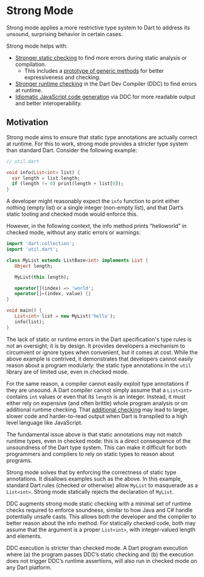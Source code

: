 # Strong Mode

Strong mode applies a more restrictive type system to Dart to address its unsound, surprising behavior in certain cases.

Strong mode helps with:

- [Stronger static checking](doc/STATIC_SAFETY.md) to find more errors during static analysis or compilation.
  - This includes a [prototype of generic methods](doc/GENERIC_METHODS.md) for better expressiveness and checking.
- [Stronger runtime checking](doc/RUNTIME_SAFETY.md) in the Dart Dev Compiler (DDC) to find errors at runtime.
- [Idiomatic JavaScript code generation](doc/JS_CODEGEN.md) via DDC for more readable output and better interoperability.

## Motivation

Strong mode aims to ensure that static type annotations are actually correct at runtime.  For this to work, strong mode provides a stricter type system than standard Dart.  Consider the following example:

```dart
// util.dart

void info(List<int> list) {
  var length = list.length;
  if (length != 0) print(length + list[0]);
}
```

A developer might reasonably expect the `info` function to print either nothing (empty list) or a single integer (non-empty list), and that Dart’s static tooling and checked mode would enforce this.

However, in the following context, the info method prints “helloworld” in checked mode, without any static errors or warnings:

```dart
import 'dart:collection';
import 'util.dart';

class MyList extends ListBase<int> implements List {
   Object length;

   MyList(this.length);

   operator[](index) => 'world';
   operator[]=(index, value) {}
}

void main() {
   List<int> list = new MyList('hello');
   info(list);
}
```

The lack of static or runtime errors in the Dart specification's type rules is not an oversight; it is by design.  It provides developers a mechanism to circumvent or ignore types when convenient, but it comes at cost.  While the above example is contrived, it demonstrates that developers cannot easily reason about a program modularly: the static type annotations in the `util` library are of limited use, even in checked mode.

For the same reason, a compiler cannot easily exploit type annotations if they are unsound.  A Dart compiler cannot simply assume that a `List<int>` contains `int` values or even that its `length` is an integer.  Instead, it must either rely on expensive (and often brittle) whole program analysis or on additional runtime checking.  That [additional checking](doc/JS_CODEGEN.md) may lead to larger, slower code and harder-to-read output when Dart is transpiled to a high level language like JavaScript.

The fundamental issue above is that static annotations may not match runtime types, even in checked mode: this is a direct consequence of the unsoundness of the Dart type system.  This can make it difficult for both programmers and compilers to rely on static types to reason about programs.

Strong mode solves that by enforcing the correctness of static type annotations.  It disallows examples such as the above. In this example, standard Dart rules (checked or otherwise) allow `MyList` to masquerade as a `List<int>`.  Strong mode statically rejects the declaration of `MyList`.

DDC augments strong mode static checking with a minimal set of runtime checks required to enforce soundness, similar to how Java and C# handle potentially unsafe casts.  This allows both the developer and the compiler to better reason about the info method.  For statically checked code, both may assume that the argument is a proper `List<int>`, with integer-valued length and elements.

DDC execution is stricter than checked mode.  A Dart program execution where (a) the program passes DDC’s static checking and (b) the execution does not trigger DDC’s runtime assertions, will also run in checked mode on any Dart platform.
